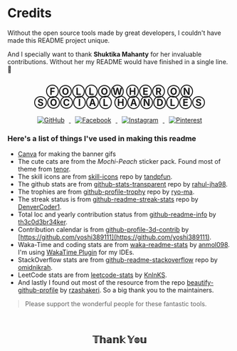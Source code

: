 # Credits

Without the open source tools made by great developers, I couldn't have made this README project unique. 

And I specially want to thank **Shuktika Mahanty** for her invaluable contributions. Without her my README would have finished in a single line. 🤣

<h2 align="center">ⒻⓄⓁⓁⓄⓌ ⒽⒺⓇ ⓄⓃ ⓈⓄⒸⒾⒶⓁ ⒽⒶⓃⒹⓁⒺⓈ</h3>

<p align="center">
    <a href="https://github.com/Shuktika15">
        <img src="https://img.shields.io/badge/Follow-Github-lightgrey?style=for-the-badge&logo=github&logoColor=ffffff" alt="GitHub" hspace="10">
    </a>
    <a href="https://www.facebook.com/ShuktikaMahanty">
        <img src="https://img.shields.io/badge/Follow-Facebook-blue?style=for-the-badge&logo=facebook&logoColor=ffffff" alt="Facebook" hspace="10">
    </a>
    <a href="https://www.instagram.com/shuktikamahanty">
        <img src="https://img.shields.io/badge/Follow-Instagram-red?style=for-the-badge&logo=instagram&logoColor=ffffff" alt="Instagram" hspace="10">
    </a>
    <a href="https://www.pinterest.ru/shuktikam">
        <img src="https://img.shields.io/badge/Follow-Pinterest-red?style=for-the-badge&logo=pinterest&logoColor=ffffff" alt="Pinterest" hspace="10">
    </a>
</p>

### Here's a list of things I've used in making this readme

- [Canva](https://www.canva.com/) for making the banner gifs
- The cute cats are from the *Mochi-Peach* sticker pack. Found most of theme from [tenor](https://tenor.com/search/mochi-stickers).
- The skill icons are from [skill-icons](https://github.com/tandpfun/skill-icons) repo by [tandpfun](https://github.com/tandpfun).
- The github stats are from [github-stats-transparent](https://github.com/rahul-jha98/github-stats-transparent) repo by [rahul-jha98](https://github.com/rahul-jha98).
- The trophies are from [github-profile-trophy](https://github.com/ryo-ma/github-profile-trophy) repo by [ryo-ma](https://github.com/ryo-ma).
- The streak status is from [github-readme-streak-stats](https://github.com/DenverCoder1/github-readme-streak-stats) repo by [DenverCoder1](https://github.com/DenverCoder1).
- Total loc and yearly contribution status from [github-readme-info](https://github.com/th3c0d3br34ker/github-readme-info) by [th3c0d3br34ker](https://github.com/th3c0d3br34ker).
- Contribution calendar is from [github-profile-3d-contrib](https://github.com/yoshi389111/github-profile-3d-contrib) by [https://github.com/yoshi389111](https://github.com/yoshi389111).
- Waka-Time and coding stats are from [waka-readme-stats](https://github.com/anmol098/waka-readme-stats) by [anmol098](https://github.com/anmol098). I'm using [WakaTime Plugin](https://wakatime.com/dashboard) for my IDEs.
- StackOverflow stats are from [github-readme-stackoverflow](https://github.com/omidnikrah/github-readme-stackoverflow) repo by [omidnikrah](https://github.com/omidnikrah).
- LeetCode stats are from [leetcode-stats](https://github.com/KnlnKS/leetcode-stats) by [KnlnKS](https://github.com/KnlnKS).
- And lastly I found out most of the resource from the repo [beautify-github-profile](https://github.com/rzashakeri/beautify-github-profile) by [rzashakeri](https://github.com/rzashakeri). So a big thank you to the maintainers.

> Please support the wonderful people for these fantastic tools.

<br>

<h2 align="center">
    𝕋𝕙𝕒𝕟𝕜 𝕐𝕠𝕦
</p>